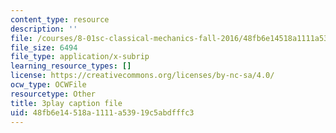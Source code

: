 ```yaml
---
content_type: resource
description: ''
file: /courses/8-01sc-classical-mechanics-fall-2016/48fb6e14518a1111a53919c5abdfffc3_1UD560RQ684.srt
file_size: 6494
file_type: application/x-subrip
learning_resource_types: []
license: https://creativecommons.org/licenses/by-nc-sa/4.0/
ocw_type: OCWFile
resourcetype: Other
title: 3play caption file
uid: 48fb6e14-518a-1111-a539-19c5abdfffc3
---
```

